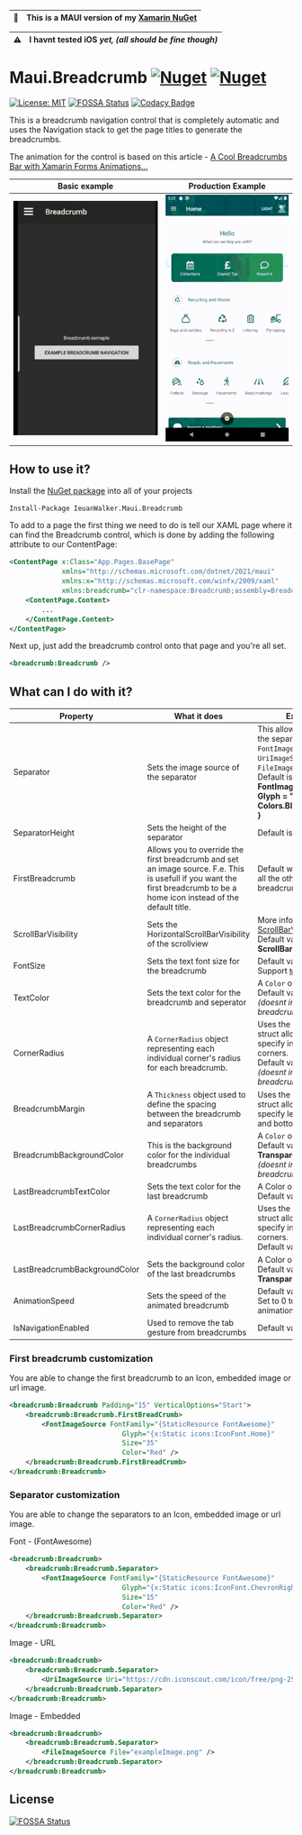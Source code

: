 | :memo:        | This is a MAUI version of my [Xamarin NuGet](https://github.com/IeuanWalker/Xamarin.Forms.Breadcrumb)      |
|---------------|:------------------------|

| :warning:        | I havnt tested iOS <i>yet, (all should be fine though)</i>    |
|---------------|:------------------------|

# Maui.Breadcrumb [![Nuget](https://img.shields.io/nuget/v/IeuanWalker.Maui.Breadcrumb)](https://www.nuget.org/packages/IeuanWalker.Maui.Breadcrumb) [![Nuget](https://img.shields.io/nuget/dt/IeuanWalker.Maui.Breadcrumb)](https://www.nuget.org/packages/IeuanWalker.Maui.Breadcrumb) 
[![License: MIT](https://img.shields.io/badge/License-MIT-green.svg)](https://opensource.org/licenses/MIT)
[![FOSSA Status](https://app.fossa.com/api/projects/git%2Bgithub.com%2FIeuanWalker%2FMaui.Breadcrumb.svg?type=shield)](https://app.fossa.com/projects/git%2Bgithub.com%2FIeuanWalker%2FMaui.Breadcrumb?ref=badge_shield) [![Codacy Badge](https://api.codacy.com/project/badge/Grade/8893845ed9bc4f208def01baae7cb6c6)](https://app.codacy.com/gh/IeuanWalker/Maui.Breadcrumb?utm_source=github.com&utm_medium=referral&utm_content=IeuanWalker/Maui.Breadcrumb&utm_campaign=Badge_Grade_Settings)


This is a breadcrumb navigation control that is completely automatic and uses the Navigation stack to get the page titles to generate the breadcrumbs.

The animation for the control is based on this article - [A Cool Breadcrumbs Bar with Xamarin Forms Animations…](https://theconfuzedsourcecode.wordpress.com/2017/02/04/a-cool-breadcrumbs-bar-with-xamarin-forms-animations/)

Basic example             |  Production Example
:-------------------------:|:-------------------------:
![Example gif](/Example.gif)  |  ![Production Example gif](/ProdExample.gif)



## How to use it?
Install the [NuGet package](https://www.nuget.org/packages/IeuanWalker.Maui.Breadcrumb/) into all of your projects 
```
Install-Package IeuanWalker.Maui.Breadcrumb
```

To add to a page the first thing we need to do is tell our XAML page where it can find the Breadcrumb control, which is done by adding the following attribute to our ContentPage:

```xml
<ContentPage x:Class="App.Pages.BasePage"
             xmlns="http://schemas.microsoft.com/dotnet/2021/maui"
             xmlns:x="http://schemas.microsoft.com/winfx/2009/xaml"
             xmlns:breadcrumb="clr-namespace:Breadcrumb;assembly=Breadcrumb">
    <ContentPage.Content>
        ...
    </ContentPage.Content>
</ContentPage>
```

Next up, just add the breadcrumb control onto that page and you're all set.

```xml
<breadcrumb:Breadcrumb />
```

## What can I do with it?

| Property | What it does | Extra info |
|---|---|---- |
| Separator | Sets the image source of the separator | This allows you to set the separator to `FontImageSource`, `UriImageSource` or `FileImageSource`. </br> Default is **new FontImageSource { Glyph = " / ", Color = Colors.Black, Size = 15, }** |
| SeparatorHeight | Sets the height of the separator | Default is **15** |
| FirstBreadcrumb | Allows you to override the first breadcrumb and set an image source. F.e. This is usefull if you want the first breadcrumb to be a home icon instead of the default title. | Default will be a label like all the other breadcrumbs |
| ScrollBarVisibility | Sets the HorizontalScrollBarVisibility of the scrollview | More info here [ScrollBarVisibility](https://docs.microsoft.com/en-us/dotnet/api/xamarin.forms.scrollbarvisibility?view=xamarin-forms). Default value is **ScrollBarVisibility.Never** |
| FontSize | Sets the text font size for the breadcrumb | Default value is **15**. <br>Support [`NamedSize`](https://docs.microsoft.com/en-us/dotnet/api/xamarin.forms.namedsize?view=xamarin-forms) |
| TextColor | Sets the text color for the breadcrumb and seperator   | A `Color` object. <br> Default value is **black**. <br>*(doesnt include the last breadcrumb)* |
| CornerRadius | A `CornerRadius` object representing each individual corner's radius for each breadcrumb. | Uses the `CornerRadius` struct allowing you to specify individual corners. <br> Default value is **10**. <br> *(doesnt include the last breadcrumb)* |
| BreadcrumbMargin | A `Thickness` object used to define the spacing between the breadcrumb and separators | Uses the `Thickness` struct allowing you to specify left, top, right and bottom margin |
| BreadcrumbBackgroundColor | This is the background color for the individual breadcrumbs | A `Color` object. <br> Default value is **Transparent**. <br> *(doesnt include the last breadcrumb)* |
| LastBreadcrumbTextColor | Sets the text color for the last breadcrumb | A Color object. <br> Default value is **black**. |
| LastBreadcrumbCornerRadius | A `CornerRadius` object representing each individual corner's radius.| Uses the `CornerRadius` struct allowing you to specify individual corners. <br> Default value is **10**. |
| LastBreadcrumbBackgroundColor | Sets the background color of the last breadcrumbs |  A Color object. <br> Default value is **Transparent**. |
| AnimationSpeed | Sets the speed of the animated breadcrumb | Default value is **800**. <br> Set to 0 to disable the animation. |
| IsNavigationEnabled | Used to remove the tab gesture from breadcrumbs | Default value is **True**|

### First breadcrumb customization
You are able to change the first breadcrumb to an Icon, embedded image or url image.
```xml
<breadcrumb:Breadcrumb Padding="15" VerticalOptions="Start">
    <breadcrumb:Breadcrumb.FirstBreadCrumb>
        <FontImageSource FontFamily="{StaticResource FontAwesome}"
                            Glyph="{x:Static icons:IconFont.Home}"
                            Size="35"
                            Color="Red" />
    </breadcrumb:Breadcrumb.FirstBreadCrumb>
</breadcrumb:Breadcrumb>
```

### Separator customization 
You are able to change the separators to an Icon, embedded image or url image.

Font - (FontAwesome)
```xml
<breadcrumb:Breadcrumb>
    <breadcrumb:Breadcrumb.Separator>
        <FontImageSource FontFamily="{StaticResource FontAwesome}"
                            Glyph="{x:Static icons:IconFont.ChevronRight}"
                            Size="15"
                            Color="Red" />
    </breadcrumb:Breadcrumb.Separator>
</breadcrumb:Breadcrumb>
```

Image - URL
```xml
<breadcrumb:Breadcrumb>
    <breadcrumb:Breadcrumb.Separator>
        <UriImageSource Uri="https://cdn.iconscout.com/icon/free/png-256/xamarin-4-599473.png" />
    </breadcrumb:Breadcrumb.Separator>
</breadcrumb:Breadcrumb>
```

Image - Embedded
```xml
<breadcrumb:Breadcrumb>
    <breadcrumb:Breadcrumb.Separator>
        <FileImageSource File="exampleImage.png" />
    </breadcrumb:Breadcrumb.Separator>
</breadcrumb:Breadcrumb>
```


## License
[![FOSSA Status](https://app.fossa.com/api/projects/git%2Bgithub.com%2FIeuanWalker%2FMaui.Breadcrumb.svg?type=large)](https://app.fossa.com/projects/git%2Bgithub.com%2FIeuanWalker%2FMaui.Breadcrumb?ref=badge_large)
